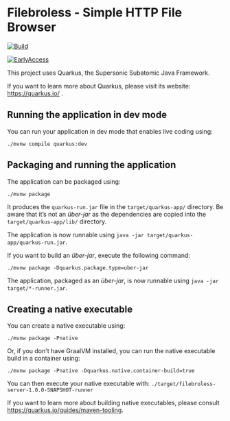 # Filebroless - Simple HTTP File Browser

[![Build](https://github.com/passfortless/filebroless/actions/workflows/maven.yml/badge.svg)](https://github.com/passfortless/filebroless/actions/workflows/maven.yml)

[![EarlyAccess](https://github.com/passfortless/filebroless/actions/workflows/early-access.yml/badge.svg)](https://github.com/passfortless/filebroless/actions/workflows/early-access.yml)

This project uses Quarkus, the Supersonic Subatomic Java Framework.

If you want to learn more about Quarkus, please visit its website: https://quarkus.io/ .

## Running the application in dev mode

You can run your application in dev mode that enables live coding using:
```shell script
./mvnw compile quarkus:dev
```

## Packaging and running the application

The application can be packaged using:
```shell script
./mvnw package
```
It produces the `quarkus-run.jar` file in the `target/quarkus-app/` directory.
Be aware that it’s not an _über-jar_ as the dependencies are copied into the `target/quarkus-app/lib/` directory.

The application is now runnable using `java -jar target/quarkus-app/quarkus-run.jar`.

If you want to build an _über-jar_, execute the following command:
```shell script
./mvnw package -Dquarkus.package.type=uber-jar
```

The application, packaged as an _über-jar_, is now runnable using `java -jar target/*-runner.jar`.

## Creating a native executable

You can create a native executable using: 
```shell script
./mvnw package -Pnative
```

Or, if you don't have GraalVM installed, you can run the native executable build in a container using: 
```shell script
./mvnw package -Pnative -Dquarkus.native.container-build=true
```

You can then execute your native executable with: `./target/filebroless-server-1.0.0-SNAPSHOT-runner`

If you want to learn more about building native executables, please consult https://quarkus.io/guides/maven-tooling.
